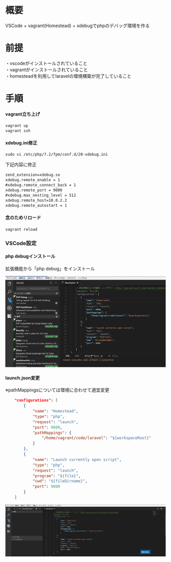 # 概要
VSCode + vagrant(Homestead) + xdebugでphpのデバッグ環境を作る

# 前提
・vscodeがインストールされていること  
・vagrantがインストールされていること  
・homesteadを利用してlaravelの環境構築が完了していること  

# 手順
#### vagrant立ち上げ
```
vagrant up 
vagrant ssh
```
#### xdebug.ini修正
```
sudo vi /etc/php/7.2/fpm/conf.d/20-xdebug.ini
```
下記内容に修正
```
zend_extension=xdebug.so
xdebug.remote_enable = 1
#xdebug.remote_connect_back = 1
xdebug.remote_port = 9000
#xdebug.max_nesting_level = 512
xdebug.remote_host=10.0.2.2
xdebug.remote_autostart = 1
```
#### 念のためリロード
```
vagrant reload
```

### VSCode設定

#### php debugインストール
拡張機能から「php debug」をインストール

<img width="600" alt="vscode_phpdebug" src="../../images/vscode_phpdebug.PNG">
<br>

#### launch.json変更
※pathMappingsについては環境に合わせて適宜変更  
```json
    "configurations": [
        {
            "name": "Homestead",
            "type": "php",
            "request": "launch",
            "port": 9000,
            "pathMappings": {
                "/home/vagrant/code/laravel": "${workspaceRoot}"
            }
        },
        {
            "name": "Launch currently open script",
            "type": "php",
            "request": "launch",
            "program": "${file}",
            "cwd": "${fileDirname}",
            "port": 9000
        }
    ]
```

<img width="600" alt="vscode_launchjson" src="../../images/vscode_launchjson.PNG">